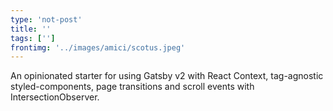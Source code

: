 ```yaml
---
type: 'not-post'
title: ''
tags: ['']
frontimg: '../images/amici/scotus.jpeg'
---
```


An opinionated starter for using Gatsby v2 with React Context, tag-agnostic styled-components, page transitions and scroll events with IntersectionObserver.
